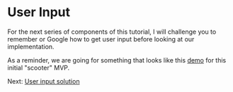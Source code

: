 # User Input

For the next series of components of this tutorial, I will challenge you to
remember or Google how to get user input before looking at our implementation.

As a reminder, we are going for something that looks like this
[demo](http://jsbin.com/cacaqa) for this initial "scooter" MVP.

Next: [User input solution](user_input_implementation.md)